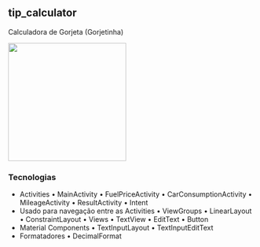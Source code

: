 ## tip_calculator
Calculadora de Gorjeta (Gorjetinha)

<img src="https://github.com/user-attachments/assets/d28547e2-6946-4ee1-a905-5a0cc9e45cb4" width="240">

### Tecnologias

- Activities
	•	MainActivity
	•	FuelPriceActivity
	•	CarConsumptionActivity
	•	MileageActivity
	•	ResultActivity
	•	Intent
- Usado para navegação entre as Activities
	•	ViewGroups
	•	LinearLayout
	•	ConstraintLayout
	•	Views
	•	TextView
	•	EditText
	•	Button
-	Material Components
	•	TextInputLayout
	•	TextInputEditText
-	Formatadores
	•	DecimalFormat
